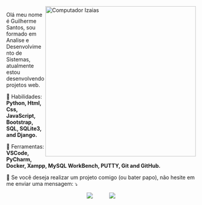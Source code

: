 <img src="https://raw.githubusercontent.com/MicaelliMedeiros/micaellimedeiros/master/image/computer-illustration.png" min-width="400px" max-width="400px" width="400px" align="right" alt="Computador Izaias">

<p align="left"> 
 Olá meu nome é Guilherme Santos, sou formado em Analise e Desenvolvimento de Sistemas, atualmente estou desenvolvendo projetos web.
</p>

<p align="left">
  🦄 Habilidades: <strong>Python, Html, Css, JavaScript, Bootstrap, SQL,  SQLite3, and Django.</strong>
</p>

<p align="left">
  💼 Ferramentas: <strong>VSCode, PyCharm, Docker, Xampp, MySQL WorkBench, PUTTY, Git and GitHub.</strong>
</p>
 
</p>

<p align="left">
  💌 Se você deseja realizar um projeto comigo (ou bater papo), não hesite em me enviar uma mensagem: ⤵️
</p>

<p align="center">  
   <a targert="_blank" href="https://www.linkedin.com/in/guilherme-santos-nogueira-1218a4153/" alt="Linkedin">
  <img src="https://img.shields.io/badge/-Linkedin-0e76a8?style=for-the-badge&logo=Linkedin&logoColor=white&link=https://www.linkedin.com/in/iuricode" /></a>
 &nbsp;&nbsp;&nbsp;&nbsp;&nbsp;&nbsp;&nbsp;&nbsp;&nbsp;
   <a href="gs710424@gmail.com">
   <img src="https://img.shields.io/badge/gmail-D14836?&style=for-the-badge&logo=gmail&logoColor=white&link=mailto:solucaoprogramer@gmail">
</a>
 
</p>  
